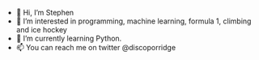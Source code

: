 - 👋 Hi, I’m Stephen
- 👀 I’m interested in programming, machine learning, formula 1, climbing and ice hockey
- 🌱 I’m currently learning Python.
- 📫 You can reach me on twitter @discoporridge

<!---
DiscoPorridge/DiscoPorridge is a ✨ special ✨ repository because its `README.md` (this file) appears on your GitHub profile.
You can click the Preview link to take a look at your changes.
--->
